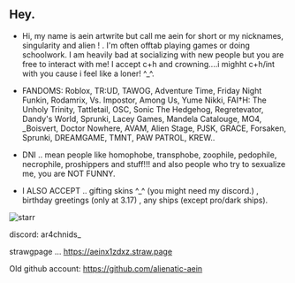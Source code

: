 ## Hey.
- Hi, my name is aein artwrite but call me aein for short or my nicknames, singularity and alien ! . I'm often offtab playing games or doing schoolwork. I am heavily bad at socializing with new people but you are free to interact with me! I accept c+h and crowning....i mighht c+h/int with you cause i feel like a loner! ^_^.



- FANDOMS: Roblox, TR:UD, TAWOG, Adventure Time, Friday Night Funkin, Rodamrix, Vs. Impostor, Among Us, Yume Nikki, FAI†H: The Unholy Trinity, Tattletail, OSC, Sonic The Hedgehog, Regretevator, Dandy's World, Sprunki, Lacey Games, Mandela Catalouge, MO4, _Boisvert, Doctor Nowhere, AVAM, Alien Stage, PJSK, GRACE, Forsaken, Sprunki, DREAMGAME, TMNT, PAW PATROL, KREW..



- DNI .. mean people like homophobe, transphobe, zoophile, pedophile, necrophile, proshippers and stuff!!! and also people who try to sexualize me, you are NOT FUNNY.

- I ALSO ACCEPT .. gifting skins ^_^ (you might need my discord.) , birthday greetings (only at 3.17) , any ships (except pro/dark ships).

![starr](https://github.com/user-attachments/assets/1e08fc38-d06f-4d6c-aed2-ddcde4a5f022)

discord: ar4chnids_

strawgpage ... https://aeinx1zdxz.straw.page

Old github account: https://github.com/alienatic-aein


